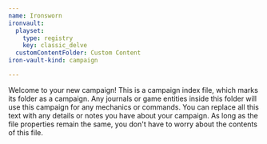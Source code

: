 ```yaml
---
name: Ironsworn
ironvault:
  playset:
    type: registry
    key: classic_delve
  customContentFolder: Custom Content
iron-vault-kind: campaign

---
```


Welcome to your new campaign! This is a campaign index file, which marks its folder as a campaign. Any journals or game entities inside this folder will use this campaign for any mechanics or commands. You can replace all this text with any details or notes you have about your campaign. As long as the file properties remain the same, you don't have to worry about the contents of this file.
